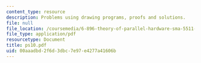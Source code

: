 ```yaml
---
content_type: resource
description: Problems using drawing programs, proofs and solutions.
file: null
file_location: /coursemedia/6-896-theory-of-parallel-hardware-sma-5511-spring-2004/00aaadbd2f6d3dbc7e97e4277a41606b_ps10.pdf
file_type: application/pdf
resourcetype: Document
title: ps10.pdf
uid: 00aaadbd-2f6d-3dbc-7e97-e4277a41606b
---
```

